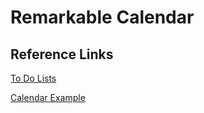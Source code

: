 # Remarkable Calendar


## Reference Links

[To Do Lists](https://freefrontend.com/bootstrap-to-do-lists/)

[Calendar Example](https://bootsnipp.com/snippets/M3jmA)